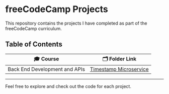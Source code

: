 # freeCodeCamp Projects

This repository contains the projects I have completed as part of the freeCodeCamp curriculum.

## Table of Contents

| 🎓 Course | 🗂️ Folder Link |
| ------ | ----------- |
| Back End Development and APIs | [Timestamp Microservice](./BackEnd-Development-and-APIs/timestamp-microservice) |

---

Feel free to explore and check out the code for each project.
